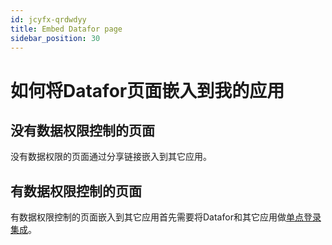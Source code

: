 ```yaml
---
id: jcyfx-qrdwdyy
title: Embed Datafor page
sidebar_position: 30
---
```

# 如何将Datafor页面嵌入到我的应用

## 没有数据权限控制的页面

没有数据权限的页面通过分享链接嵌入到其它应用。







## 有数据权限控制的页面

有数据权限控制的页面嵌入到其它应用首先需要将Datafor和其它应用做[单点登录集成](https://)。